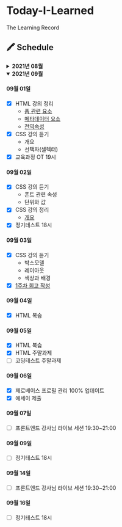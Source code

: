 # Today-I-Learned

The Learning Record

## 🖍 Schedule

<details>
<summary><b>2021년 08월</b></summary>

#### 08월 28일

- [x] HTML 강의 듣기

  - 개요
  - 실습환경 세팅
  - HTML이란?
  - 텍스트 요소

- [x] HTML 강의 정리
  - [개요](https://github.com/canmarkme/Today-ILearned/blob/main/HTML/01.%EA%B0%9C%EC%9A%94.md)
  - [실습환경 개요](https://github.com/canmarkme/Today-ILearned/blob/main/HTML/02.%20%EC%8B%A4%EC%8A%B5%ED%99%98%EA%B2%BD%20%EC%84%B8%ED%8C%85.md)

#### 08월 29일

- [x] HTML 강의 듣기
  - 구조를 나타내는 요소
  - 목록과 표
  - 임베디드요소
  - 폼 과련 요소
  - 메타데이터 요소
  - 전역속성
- [x] HTML 강의 정리
  - [HTML이란?](https://github.com/canmarkme/Today-ILearned/blob/main/HTML/03.%20HTML%EC%9D%B4%EB%9E%80.md)
  - [텍스트 요소](https://github.com/canmarkme/Today-ILearned/blob/main/HTML/04.%20%ED%85%8D%EC%8A%A4%ED%8A%B8%EC%9A%94%EC%86%8C.md)
- [x] 마크다운 공부

#### 08월 30일

- [x] HTML 강의 정리
  - [구조를 나타내는 요소](https://github.com/canmarkme/Today-ILearned/blob/main/HTML/05.%20%EA%B5%AC%EC%A1%B0%EB%A5%BC%20%EB%82%98%ED%83%80%EB%82%B4%EB%8A%94%20%EC%9A%94%EC%86%8C.md)
  - [목록과 표](https://github.com/canmarkme/Today-ILearned/blob/main/HTML/06.%20%EB%AA%A9%EB%A1%9D%EA%B3%BC%20%ED%91%9C.md)

#### 08월 31일

- [x] HTML 강의 정리
  - [임베디드 요소](https://github.com/canmarkme/Today-ILearned/blob/main/HTML/07.%20%EC%9E%84%EB%B2%A0%EB%94%94%EB%93%9C%20%EC%9A%94%EC%86%8C.md)

</details>

<details open>
  <summary><b>2021년 09월</b></summary>

#### 09월 01일

- [x] HTML 강의 정리
  - [폼 관련 요소](https://github.com/canmarkme/Today-ILearned/blob/main/HTML/08.%20%ED%8F%BC%20%EA%B4%80%EB%A0%A8%20%EC%9A%94%EC%86%8C.md)
  - [메타데이터 요소](https://github.com/canmarkme/Today-ILearned/blob/main/HTML/09.%20%EB%A9%94%ED%83%80%EB%8D%B0%EC%9D%B4%ED%84%B0%20%EC%9A%94%EC%86%8C.md)
  - [전역속성](https://github.com/canmarkme/Today-ILearned/blob/main/HTML/10.%20%EC%A0%84%EC%97%AD%20%EC%86%8D%EC%84%B1.md)
- [x] CSS 강의 듣기
  - 개요
  - 선택자(셀렉터)
- [x] 교육과정 OT 19시

#### 09월 02일

- [x] CSS 강의 듣기
  - 폰트 관련 속성
  - 단위와 값
- [x] CSS 강의 정리
  - [개요](https://github.com/canmarkme/Today-ILearned/blob/main/CSS/outline.md)
- [x] 정기테스트 18시

#### 09월 03일

- [x] CSS 강의 듣기
  - 박스모델
  - 레이아웃
  - 색상과 배경
- [x] [1주차 회고 작성](https://github.com/canmarkme/Today-ILearned/blob/main/Journal/1st_retrospect.md)

#### 09월 04일

- [x] HTML 복습

#### 09월 05일

- [x] HTML 복습
- [x] HTML 주말과제
- [ ] 코딩테스트 주말과제

#### 09월 06일

- [x] 제로베이스 프로필 관리 100% 업데이트
- [x] 에세이 제출

#### 09월 07일

- [ ] 프론트엔드 강사님 라이브 세션 19:30~21:00

#### 09월 09일

- [ ] 정기테스트 18시

#### 09월 14일

- [ ] 프론트엔드 강사님 라이브 세션 19:30~21:00

#### 09월 16일

- [ ] 정기테스트 18시

</details>

